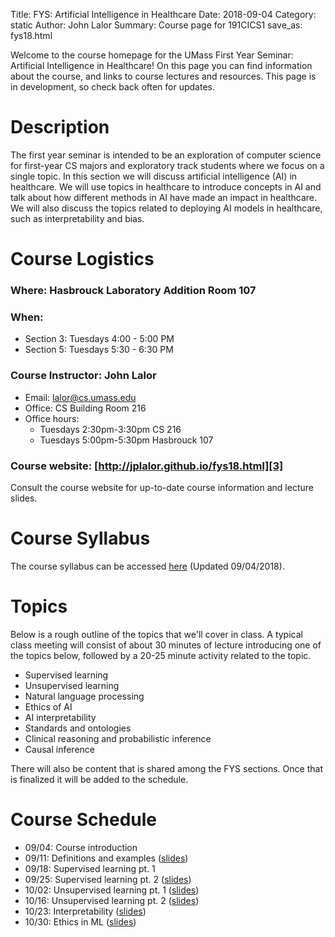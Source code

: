 Title: FYS: Artificial Intelligence in Healthcare
Date: 2018-09-04
Category: static
Author: John Lalor
Summary: Course page for 191CICS1
save_as: fys18.html

Welcome to the course homepage for the UMass First Year Seminar: Artificial Intelligence in Healthcare! On this page you can find information about the course, and links to course lectures and resources. This page is in development, so check back often for updates.

# Description
The first year seminar is intended to be an exploration of computer science for first-year CS majors and exploratory track students where we focus on a single topic. In this section we will discuss artificial intelligence (AI) in healthcare. We will use topics in healthcare to introduce concepts in AI and talk about how different methods in AI have made an impact in healthcare. We will also discuss the topics related to deploying AI models in healthcare, such as interpretability and bias.

# Course Logistics
### Where: Hasbrouck Laboratory Addition Room 107

### When:

- Section 3: Tuesdays 4:00 - 5:00 PM
- Section 5: Tuesdays 5:30 - 6:30 PM

### Course Instructor: John Lalor

- Email: lalor@cs.umass.edu
- Office: CS Building Room 216
- Office hours:
    - Tuesdays 2:30pm-3:30pm CS 216
    - Tuesdays 5:00pm-5:30pm Hasbrouck 107

### Course website: [http://jplalor.github.io/fys18.html][3]

Consult the course website for up-to-date course information and lecture slides.


# Course Syllabus
The course syllabus can be accessed [here][4] (Updated 09/04/2018).

# Topics
Below is a rough outline of the topics that we'll cover in class. A typical class meeting will consist of about 30 minutes of lecture introducing one of the topics below, followed by a 20-25 minute activity related to the topic.

- Supervised learning
- Unsupervised learning
- Natural language processing 
- Ethics of AI 
- AI interpretability
- Standards and ontologies
- Clinical reasoning and probabilistic inference
- Causal inference

There will also be content that is shared among the FYS sections. Once that is finalized it will be added to the schedule.

# Course Schedule

- 09/04: Course introduction 
- 09/11: Definitions and examples ([slides][5])
- 09/18: Supervised learning pt. 1 
- 09/25: Supervised learning pt. 2 ([slides][6])
- 10/02: Unsupervised learning pt. 1 ([slides][7])
- 10/16: Unsupervised learning pt. 2 ([slides][8])
- 10/23: Interpretability ([slides][9])
- 10/30: Ethics in ML ([slides][10])

[1]:http://www.umass.edu/registrar
[2]:http://www.umass.edu/registrar/sites/default/files/academicregs.pdf
[3]:http://jplalor.github.io/fys18.html
[4]:http://jplalor.github.io/pdfs/fys18_syllabus.pdf
[5]:http://jplalor.github.io/pdfs/aihc_09_11.pdf
[6]:http://jplalor.github.io/pdfs/aihc_09_25.pdf
[7]:http://jplalor.github.io/pdfs/aihc_10_02.pdf
[8]:http://jplalor.github.io/pdfs/aihc_10_16.pdf
[9]:http://jplalor.github.io/pdfs/aihc_10_23.pdf
[10]:http://jplalor.github.io/pdfs/aihc_10_30.pdf